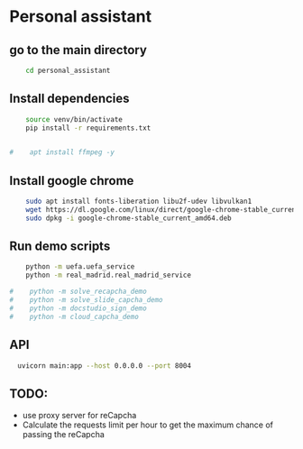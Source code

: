 # Personal assistant

## go to the main directory
```bash
    cd personal_assistant
```

## Install dependencies
```bash
    source venv/bin/activate
    pip install -r requirements.txt
    

#    apt install ffmpeg -y
```

## Install google chrome
```bash
    sudo apt install fonts-liberation libu2f-udev libvulkan1
    wget https://dl.google.com/linux/direct/google-chrome-stable_current_amd64.deb    
    sudo dpkg -i google-chrome-stable_current_amd64.deb

```

## Run demo scripts
```bash
    python -m uefa.uefa_service
    python -m real_madrid.real_madrid_service

#    python -m solve_recapcha_demo
#    python -m solve_slide_capcha_demo
#    python -m docstudio_sign_demo
#    python -m cloud_capcha_demo
```

## API
```bash
  uvicorn main:app --host 0.0.0.0 --port 8004
```

## TODO:
* use proxy server for reCapcha
* Calculate the requests limit per hour to get the maximum chance of passing the reCapcha



